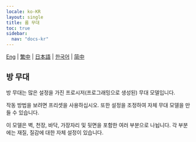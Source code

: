 ```yaml
---
locale: ko-KR
layout: single
title: 룸 무대
toc: true
sidebar:
  nav: "docs-kr"
---
```

[Eng](/dancexr/features/room_stage) | [繁中](/tw/dancexr/features/room_stage) | [日本語](/jp/dancexr/features/room_stage) | [한국어](/kr/dancexr/features/room_stage) | [简中](/zh/dancexr/features/room_stage)

## 방 무대

방 무대는 많은 설정을 가진 프로시저(프로그래밍으로 생성된) 무대 모델입니다.

작동 방법을 보려면 프리셋을 사용하십시오. 또한 설정을 조정하여 자체 무대 모델을 만들 수 있습니다.

이 모델은 벽, 천장, 바닥, 가장자리 및 뒷면을 포함한 여러 부분으로 나뉩니다. 각 부분에는 재질, 질감에 대한 자체 설정이 있습니다.